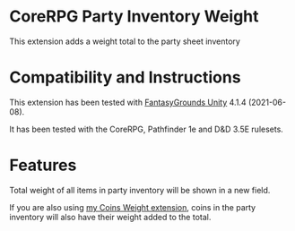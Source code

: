# CoreRPG Party Inventory Weight
This extension adds a weight total to the party sheet inventory

# Compatibility and Instructions
This extension has been tested with [FantasyGrounds Unity](https://www.fantasygrounds.com/home/FantasyGroundsUnity.php) 4.1.4 (2021-06-08).

It has been tested with the CoreRPG, Pathfinder 1e and D&D 3.5E rulesets.

# Features
Total weight of all items in party inventory will be shown in a new field.

If you are also using [my Coins Weight extension](https://www.fantasygrounds.com/forums/showthread.php?67228-CoreRPG-Coins-Weight), coins in the party inventory will also have their weight added to the total.
